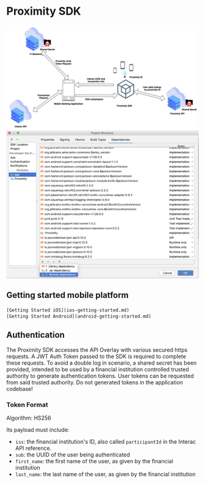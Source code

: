 # Proximity SDK

![](Images/proximity-interactions.png)
![](Images/add-dependency.png)
## Getting started mobile platform
    [Getting Started iOS](ios-getting-started.md)
    [Getting Started Android](android-getting-started.md)

## Authentication
The Proximity SDK accesses the API Overlay with various secured https requests. A JWT Auth Token passed to the SDK is required to complete these requests. To avoid a double log in scenario, a shared secret has been provided, intended to be used by a financial institution controlled trusted authority to generate authentication tokens. User tokens can be requested from said trusted authority. Do not generated tokens in the application codebase!

### Token Format

Algorithm: HS256

Its payload must include:

* `iss`: the financial institution's ID, also called `participantId` in the Interac API reference.
* `sub`: the UUID of the user being authenticated
* `first_name`: the first name of the user, as given by the financial institution
* `last_name`: the last name of the user, as given by the financial institution
